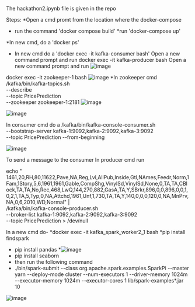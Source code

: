 The hackathon2.ipynb file is given in the repo

Steps:
*Open a cmd promt from the location where the docker-compose
* run the command 'docker compose build'
*run 'docker-compose up'

*In new cmd, do a 'docker ps'
* In new cmd do a 'docker exec -it kafka-consumer bash'
Open a new command prompt and run 
docker exec -it kafka-producer bash
Open a new command prompt and run 
![image](https://user-images.githubusercontent.com/35005254/132939157-b0d912f8-3ddb-47aa-84c8-4d332ad43cc7.png)

docker exec -it zookeeper-1 bash
![image](https://user-images.githubusercontent.com/35005254/132939169-cd93982f-bf98-4fc6-9eb8-c45f8c554e1c.png)
*In zookeeper cmd
/kafka/bin/kafka-topics.sh \
--describe \
--topic PricePrediction \
--zookeeper zookeeper-1:2181
![image](https://user-images.githubusercontent.com/35005254/132939173-a160854f-c4f1-4e19-9808-37f6051528ad.png)

![image](https://user-images.githubusercontent.com/35005254/132939548-735b2218-15e6-42f3-9084-830a00bc79af.png)


In consumer cmd do a 
/kafka/bin/kafka-console-consumer.sh \
--bootstrap-server kafka-1:9092,kafka-2:9092,kafka-3:9092 \
--topic PricePrediction --from-beginning

![image](https://user-images.githubusercontent.com/35005254/132939185-aafd9502-65b4-4d52-bf9a-c528be4b343c.png)

To send a message to the consumer 
In producer cmd run

echo " 1461,20,RH,80,11622,Pave,NA,Reg,Lvl,AllPub,Inside,Gtl,NAmes,Feedr,Norm,1Fam,1Story,5,6,1961,1961,Gable,CompShg,VinylSd,VinylSd,None,0,TA,TA,CBlock,TA,TA,No,Rec,468,LwQ,144,270,882,GasA,TA,Y,SBrkr,896,0,0,896,0,0,1,0,2,1,TA,5,Typ,0,NA,Attchd,1961,Unf,1,730,TA,TA,Y,140,0,0,0,120,0,NA,MnPrv,NA,0,6,2010,WD,Normal" | \
/kafka/bin/kafka-console-producer.sh \
--broker-list kafka-1:9092,kafka-2:9092,kafka-3:9092 \
--topic PricePrediction > /dev/null

In a new cmd do-
*docker exec -it kafka_spark_worker2_1 bash
*pip install findspark
* pip install pandas
*![image](https://user-images.githubusercontent.com/35005254/132939489-e2e35fc7-bc04-4a27-abe9-22106338b76d.png)
* pip install seaborn
* then run the following command
*  ./bin/spark-submit --class org.apache.spark.examples.SparkPi --master yarn --deploy-mode cluster --num-executors 1 --driver-memory 1024m --executor-memory 1024m --executor-cores 1
lib/spark-examples*.jar 10

![image](https://user-images.githubusercontent.com/35005254/132939599-11c643f3-b651-4e24-9426-a428032a3b78.png)
